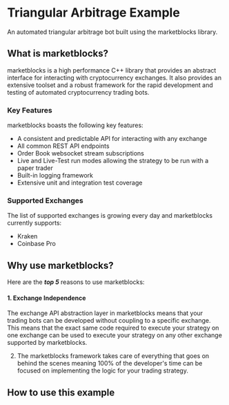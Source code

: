 # Triangular Arbitrage Example
An automated triangular arbitrage bot built using the marketblocks library.

## What is marketblocks?
marketblocks is a high performance C++ library that provides an abstract interface for interacting with cryptocurrency exchanges. It also provides an extensive toolset and a robust framework for the rapid development and testing of automated cryptocurrency trading bots. 

### Key Features
marketblocks boasts the following key features:
  - A consistent and predictable API for interacting with any exchange
  - All common REST API endpoints
  - Order Book websocket stream subscriptions
  - Live and Live-Test run modes allowing the strategy to be run with a paper trader
  - Built-in logging framework
  - Extensive unit and integration test coverage

### Supported Exchanges
The list of supported exchanges is growing every day and marketblocks currently supports:
  - Kraken
  - Coinbase Pro

## Why use marketblocks?
Here are the ***top 5*** reasons to use marketblocks:
  #### 1. Exchange Independence
The exchange API abstraction layer in marketblocks means that your trading bots can be developed without coupling to a specific exchange.
This means that the exact same code required to execute your strategy on one exchange can be used to execute your strategy on any other exchange supported by                  marketblocks. 

  2. The marketblocks framework takes care of everything that goes on behind the scenes meaning 100% of the developer's time can be focused on implementing the logic for            your trading strategy. 


## How to use this example
